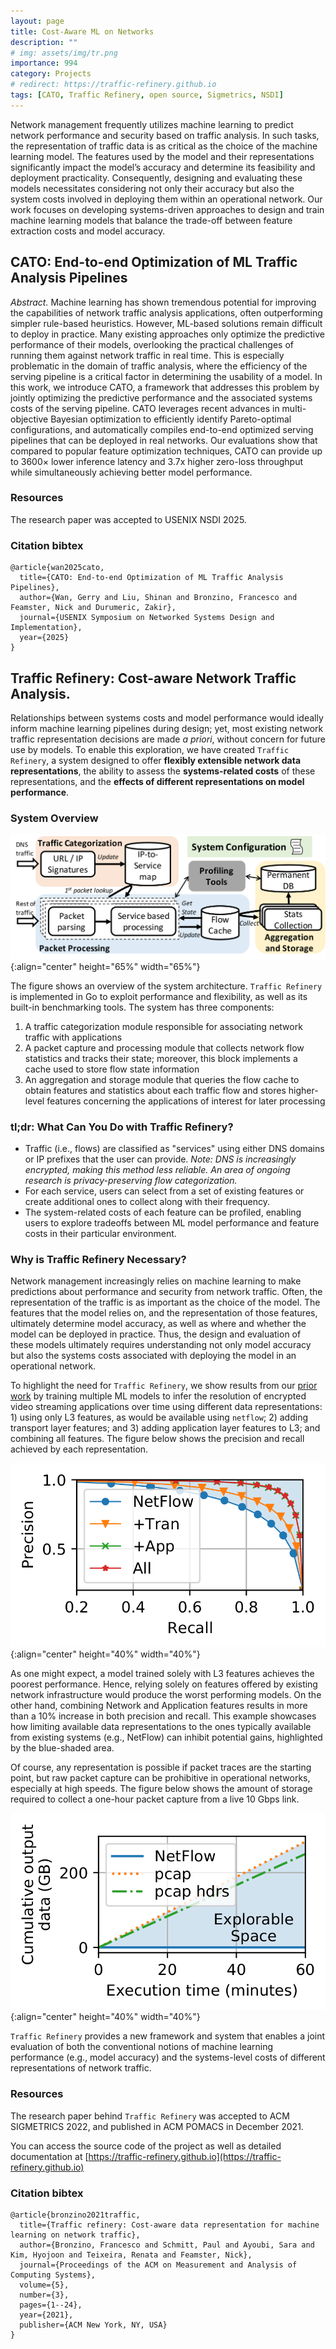 ```yaml
---
layout: page
title: Cost-Aware ML on Networks
description: ""
# img: assets/img/tr.png
importance: 994
category: Projects
# redirect: https://traffic-refinery.github.io
tags: [CATO, Traffic Refinery, open source, Sigmetrics, NSDI]
---
```


Network management frequently utilizes machine learning to predict network
performance and security based on traffic analysis. In such tasks, the
representation of traffic data is as critical as the choice of the machine
learning model. The features used by the model and their representations
significantly impact the model’s accuracy and determine its feasibility and
deployment practicality. Consequently, designing and evaluating these models
necessitates considering not only their accuracy but also the system costs
involved in deploying them within an operational network. Our work focuses on
developing systems-driven approaches to design and train machine learning models
that balance the trade-off between feature extraction costs and model accuracy.


## CATO: End-to-end Optimization of ML Traffic Analysis Pipelines

*Abstract.* Machine learning has shown tremendous potential for improving the
capabilities of network traffic analysis applications, often outperforming
simpler rule-based heuristics. However, ML-based solutions remain difficult to
deploy in practice. Many existing approaches only optimize the predictive
performance of their models, overlooking the practical challenges of running
them against network traffic in real time. This is especially problematic in the
domain of traffic analysis, where the efficiency of the serving pipeline is a
critical factor in determining the usability of a model. In this work, we
introduce CATO, a framework that addresses this problem by jointly optimizing
the predictive performance and the associated systems costs of the serving
pipeline. CATO leverages recent advances in multi-objective Bayesian
optimization to efficiently identify Pareto-optimal configurations, and
automatically compiles end-to-end optimized serving pipelines that can be
deployed in real networks. Our evaluations show that compared to popular feature
optimization techniques, CATO can provide up to 3600× lower inference latency
and 3.7x higher zero-loss throughput while simultaneously achieving better model
performance.

### Resources
The research paper was accepted to USENIX NSDI 2025.

### Citation bibtex
```
@article{wan2025cato,
  title={CATO: End-to-end Optimization of ML Traffic Analysis Pipelines},
  author={Wan, Gerry and Liu, Shinan and Bronzino, Francesco and Feamster, Nick and Durumeric, Zakir},
  journal={USENIX Symposium on Networked Systems Design and Implementation},
  year={2025}
}
```

## Traffic Refinery: Cost-aware Network Traffic Analysis.

Relationships between systems costs and model performance would ideally inform
machine learning pipelines during design; yet, most existing network traffic
representation decisions are made *a priori*, without concern for future use by
models. To enable this exploration, we have created `Traffic Refinery`, a system
designed to offer **flexibly extensible network data representations**, the
ability to assess the **systems-related costs** of these representations, and
the **effects of different representations on model performance**. 

### System Overview
![Traffic Refinery System Overview Diagram](/assets/img/system.png){:align="center" height="65%" width="65%"}

The figure shows an overview of the system architecture. `Traffic Refinery` is
implemented in Go to exploit performance and flexibility, as well as its
built-in benchmarking tools. The system has three components: 

1. A traffic categorization module responsible for associating network traffic
   with applications 
2. A packet capture and processing module that collects network flow statistics
   and tracks their state; moreover, this block implements a cache used to store
   flow state information
3. An aggregation and storage module that queries the flow cache to obtain
   features and statistics about each traffic flow and stores higher-level
   features concerning the applications of interest for later processing

### tl;dr: What Can You Do with Traffic Refinery?
*  Traffic (i.e., flows) are classified as "services" using either DNS domains
   or IP prefixes that the user can provide. *Note: DNS is increasingly
   encrypted, making this method less reliable. An area of ongoing research is
   privacy-preserving flow categorization.*
*  For each service, users can select from a set of existing features or create
   additional ones to collect along with their frequency.
*  The system-related costs of each feature can be profiled, enabling users to
   explore tradeoffs between ML model performance and feature costs in their
   particular environment.

### Why is Traffic Refinery Necessary?
Network management increasingly relies on machine learning to make predictions
about performance and security from network traffic. Often, the representation
of the traffic is as important as the choice of the model. The features that the
model relies on, and the representation of those features, ultimately determine
model accuracy, as well as where and whether the model can be deployed in
practice. Thus, the design and evaluation of these models ultimately requires
understanding not only model accuracy but also the systems costs associated with
deploying the model in an operational network. 

To highlight the need for `Traffic Refinery`, we show results from our [prior
work](https://dl.acm.org/doi/10.1145/3366704) by training multiple ML models to
infer the resolution of encrypted video streaming applications over time using
different data representations: 1) using only L3 features, as would be available
using `netflow`; 2) adding transport layer features; and 3) adding application
layer features to L3; and combining all features. The figure below shows the
precision and recall achieved by each representation. 

![Resolution inference features](/assets/img/resolution_features.png){:align="center" height="40%" width="40%"}

As one might expect, a model trained solely with L3 features achieves the
poorest performance. Hence, relying solely on features offered by existing
network infrastructure would produce the worst performing models. On the other
hand, combining Network and Application features results in more than a 10%
increase in both precision and recall. This example showcases how limiting
available data representations to the ones typically available from existing
systems (e.g., NetFlow) can inhibit potential gains, highlighted by the
blue-shaded area. 

Of course, any representation is possible if packet traces are the starting
point, but raw packet capture can be prohibitive in operational networks,
especially at high speeds.  The figure below shows the amount of storage
required to collect a one-hour packet capture from a live 10 Gbps link. 

![Storage profile](/assets/img/storage_profile.png){:align="center" height="40%" width="40%"}


`Traffic Refinery` provides a new framework and system that enables a joint
evaluation of both the conventional notions of machine learning performance
(e.g., model accuracy) and the systems-level costs of different representations
of network traffic. 

### Resources
The research paper behind `Traffic Refinery` was accepted to ACM SIGMETRICS 2022,
and published in ACM POMACS in December 2021.

You can access the source code of the project as well as detailed documentation at [https://traffic-refinery.github.io](https://traffic-refinery.github.io)

### Citation bibtex
```
@article{bronzino2021traffic,
  title={Traffic refinery: Cost-aware data representation for machine learning on network traffic},
  author={Bronzino, Francesco and Schmitt, Paul and Ayoubi, Sara and Kim, Hyojoon and Teixeira, Renata and Feamster, Nick},
  journal={Proceedings of the ACM on Measurement and Analysis of Computing Systems},
  volume={5},
  number={3},
  pages={1--24},
  year={2021},
  publisher={ACM New York, NY, USA}
}
```